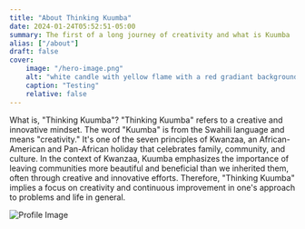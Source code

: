 ```yaml
---
title: "About Thinking Kuumba"
date: 2024-01-24T05:52:51-05:00
summary: The first of a long journey of creativity and what is Kuumba
alias: ["/about"]
draft: false
cover:
    image: "/hero-image.png"
    alt: "white candle with yellow flame with a red gradiant background"
    caption: "Testing"
    relative: false
---
```


What is, "Thinking Kuumba"? "Thinking Kuumba" refers to a creative and innovative mindset. The word "Kuumba" is from the Swahili language and means "creativity." It's one of the seven principles of Kwanzaa, an African-American and Pan-African holiday that celebrates family, community, and culture. In the context of Kwanzaa, Kuumba emphasizes the importance of leaving communities more beautiful and beneficial than we inherited them, often through creative and innovative efforts. Therefore, "Thinking Kuumba" implies a focus on creativity and continuous improvement in one's approach to problems and life in general.

![Profile Image](/hero-image.png "Michael")
